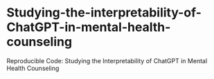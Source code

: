 # Studying-the-interpretability-of-ChatGPT-in-mental-health-counseling
Reproducible Code: Studying the Interpretability of ChatGPT in Mental Health Counseling
